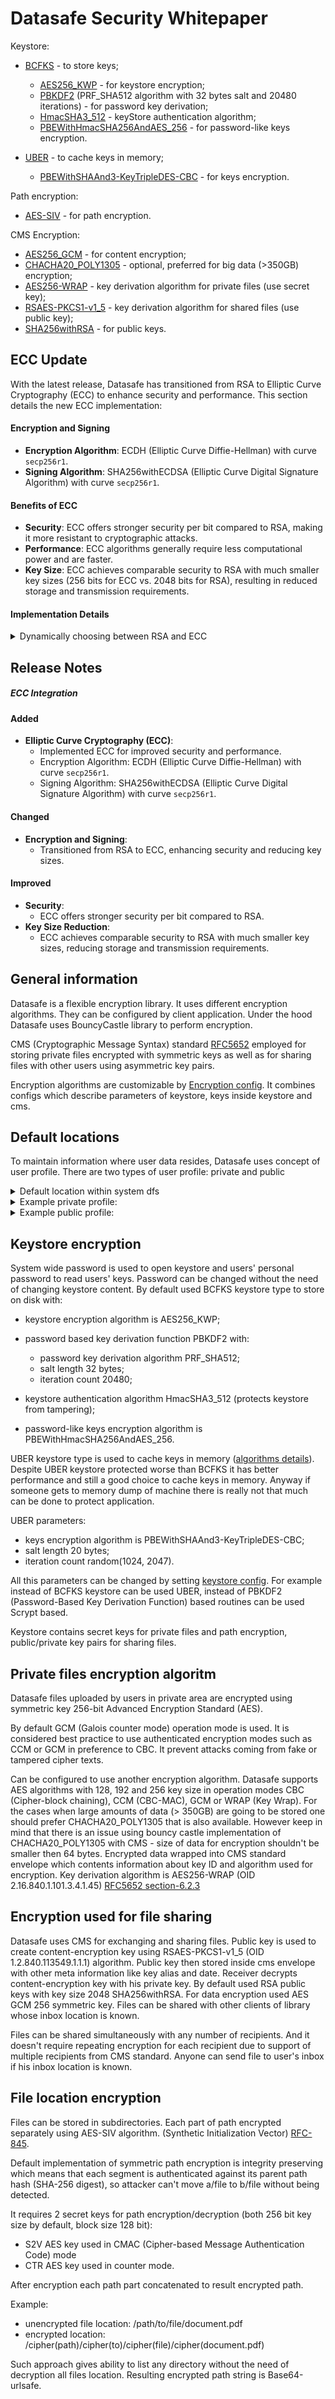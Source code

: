 # Datasafe Security Whitepaper

Keystore:
 
*   [BCFKS](#BCFKS) - to store keys;
    *   [AES256_KWP](#AES256_KWP) - for keystore encryption;
    *   [PBKDF2](#PBKDF2) (PRF_SHA512 algorithm with 32 bytes salt and 20480 iterations) - for password key derivation;
    *   [HmacSHA3_512](#HmacSHA3_512) - keyStore authentication algorithm;
    *   [PBEWithHmacSHA256AndAES_256](#PBEWithHmacSHA256AndAES_256) - for password-like keys encryption.

*   [UBER](#UBER) - to cache keys in memory;
    *   [PBEWithSHAAnd3-KeyTripleDES-CBC](#PBEWithSHAAnd3-KeyTripleDES-CBC) - for keys encryption.

Path encryption:

*   [AES-SIV](#AES-SIV) - for path encryption.

CMS Encryption:

*   [AES256_GCM](#AES256_GCM) - for content encryption;
*   [CHACHA20_POLY1305](#CHACHA20_POLY1305) - optional, preferred for big data (>350GB) encryption;
*   [AES256-WRAP](#AES256-WRAP) - key derivation algorithm for private files (use secret key);
*   [RSAES-PKCS1-v1_5](#RSAES-PKCS1-v1_5) - key derivation algorithm for shared files (use public key);
*   [SHA256withRSA](#SHA256withRSA) - for public keys.

## ECC Update

With the latest release, Datasafe has transitioned from RSA to Elliptic Curve Cryptography (ECC) to enhance security and performance. This section details the new ECC implementation:

#### Encryption and Signing

- **Encryption Algorithm**: ECDH (Elliptic Curve Diffie-Hellman) with curve `secp256r1`.
- **Signing Algorithm**: SHA256withECDSA (Elliptic Curve Digital Signature Algorithm) with curve `secp256r1`.

#### Benefits of ECC

- **Security**: ECC offers stronger security per bit compared to RSA, making it more resistant to cryptographic attacks.
- **Performance**: ECC algorithms generally require less computational power and are faster.
- **Key Size**: ECC achieves comparable security to RSA with much smaller key sizes (256 bits for ECC vs. 2048 bits for RSA), resulting in reduced storage and transmission requirements.

#### Implementation Details
<details>
<summary>Dynamically choosing between RSA and ECC</summary>

```java
private RecipientInfoGenerator getRecipientInfoGenerator(PublicKeyIDWithPublicKey keyWithId, KeyPair senderKeyPair) {
    if ("RSA".equals(keyWithId.getPublicKey().getAlgorithm())) {
        return new JceKeyTransRecipientInfoGenerator(keyWithId.getKeyID().getValue().getBytes(), keyWithId.getPublicKey());
    }
    if (Set.of("ECDH", "EC").contains(keyWithId.getPublicKey().getAlgorithm())) {
        return getJceKeyAgreeRecipientInfoGenerator(senderKeyPair, keyWithId);
    }
    return null;
}
```
in the updated implementation, the getRecipientInfoGenerator method dynamically chooses between RSA and ECC based on the algorithm associated with the public key. For ECC, it uses ECDH for encryption and SHA256withECDSA for signing.

</details>

## Release Notes

##### ECC Integration

#### Added
- **Elliptic Curve Cryptography (ECC)**:
    - Implemented ECC for improved security and performance.
    - Encryption Algorithm: ECDH (Elliptic Curve Diffie-Hellman) with curve `secp256r1`.
    - Signing Algorithm: SHA256withECDSA (Elliptic Curve Digital Signature Algorithm) with curve `secp256r1`.

#### Changed
- **Encryption and Signing**:
    - Transitioned from RSA to ECC, enhancing security and reducing key sizes.

#### Improved
- **Security**:
    - ECC offers stronger security per bit compared to RSA.
- **Key Size Reduction**:
    - ECC achieves comparable security to RSA with much smaller key sizes, reducing storage and transmission requirements.
## General information
Datasafe is a flexible encryption library. It uses different encryption algorithms. They can be 
configured by client application. Under the hood Datasafe uses BouncyCastle library to perform encryption.

CMS (Cryptographic Message Syntax) standard [RFC5652](https://tools.ietf.org/html/rfc5652.html) employed for storing private 
files encrypted with symmetric keys as well as for sharing files with other users using asymmetric key pairs.

Encryption algorithms are customizable by [Encryption config](datasafe-encryption/datasafe-encryption-api/src/main/java/de/adorsys/datasafe/encrypiton/api/types/encryption/EncryptionConfig.java).
It combines configs which describe parameters of keystore, keys inside keystore and cms.

## Default locations
To maintain information where user data resides, Datasafe uses concept of user profile. There are two types of user 
profile: private and public

<details>
  <summary>Default location within system dfs</summary>
  
        /profiles
            /private
                /username - user's private profile 
            /public
                /username - user's public profile   
        /users
            /public
                /pubkeys - keystore consists user's public key
                /inbox - location of shared with user files    
            /private
                /keystore - keystore consists user's private key
                /files/SIV - location of private files. SIV is 3 symbol path encryption algorithm identifier.
</details>
      
<details>             
  <summary>Example private profile:</summary>
  
    {
        "keystore": {
            "resource": "s3://bucketname/users/username/private/keystore"
        },
        "privateStorage": [
            [{"id": "DEFAULT"}, {"resource": "s3://bucketname/users/username/private/files/"}]
        ],
        "inboxWithFullAccess": {
            "resource": "s3://bucketname/users/username/public/inbox/"
        },
        "publishPublicKeysTo": {
            "resource": "s3://bucketname/users/username/public/pubkeys"
        },
        "associatedResources": [
            {"resource": "s3://bucketname/users/username/"}
        ],
        "documentVersionStorage": {
            "resource": "s3://bucketname/users/username/versions/"
        },
        "appVersion": "BASELINE"
    }
</details>
         
<details>   
  <summary>Example public profile:</summary>
  
    {
        "publicKeys": {
            "resource": "s3://bucketname/users/username/public/pubkeys"
        },
        "inbox": {
            "resource": "s3://bucketname/users/username/public/inbox/"
        },
        "appVersion": "BASELINE"
    }   
</details>

## Keystore encryption
System wide password is used to open keystore and users' personal password to read users' keys. Password can be changed 
without the need of changing keystore content.
By default used <a id="BCFKS"></a> BCFKS keystore type to store on disk with:
*   keystore encryption algorithm is <a id="AES256_KWP"></a> AES256_KWP;

*   password based key derivation function <a id="PBKDF2"></a> PBKDF2 with:
    *   password key derivation algorithm PRF_SHA512;
    *   salt length 32 bytes;
    *   iteration count 20480;

*   keystore authentication algorithm <a id="HmacSHA3_512"></a> HmacSHA3_512 (protects keystore from tampering);

*   password-like keys encryption algorithm is <a id="PBEWithHmacSHA256AndAES_256"></a> PBEWithHmacSHA256AndAES_256.

<a id="UBER"></a> UBER keystore type is used to cache keys in memory 
([algorithms details](https://cryptosense.com/blog/bouncycastle-keystore-security/)).
Despite UBER keystore protected worse than BCFKS it has better performance and still a good choice to cache keys in memory. 
Anyway if someone gets to memory dump of machine there is really not that much can be done to protect application.

UBER parameters:
*   keys encryption algorithm is <a id="PBEWithSHAAnd3-KeyTripleDES-CBC"></a> PBEWithSHAAnd3-KeyTripleDES-CBC;
*   salt length 20 bytes;
*   iteration count random(1024, 2047).

All this parameters can be changed by setting [keystore config](datasafe-encryption/datasafe-encryption-api/src/main/java/de/adorsys/datasafe/encrypiton/api/types/encryption/KeyStoreConfig.java). 
For example instead of BCFKS keystore can be used UBER, instead of PBKDF2 (Password-Based Key Derivation Function) 
based routines can be used Scrypt based.

Keystore contains secret keys for private files and path encryption, public/private key pairs for sharing files. 

## Private files encryption algoritm 
<a id="AES256_GCM"></a> Datasafe files uploaded by users in private area are encrypted using symmetric key 256-bit Advanced Encryption Standard (AES).

By default GCM (Galois counter mode) operation mode is used. It is considered best practice to use authenticated 
encryption modes such as CCM or GCM in preference to CBC. It prevent attacks coming from fake or tampered cipher texts.

Can be configured to use another encryption algorithm. Datasafe supports AES algorithms with 128, 192 and 256 key size 
in operation modes CBC (Cipher-block chaining), CCM (CBC-MAC), GCM or WRAP (Key Wrap). For the cases when 
large amounts of data (> 350GB) are going to be stored one should prefer <a id="CHACHA20_POLY1305"></a> CHACHA20_POLY1305 that is also available.
However keep in mind that there is an issue using bouncy castle implementation of CHACHA20_POLY1305 with CMS - size of data for encryption shouldn't be smaller then 64 bytes.
Encrypted data wrapped into CMS standard envelope which contents information about key ID and algorithm used for encryption. 
Key derivation algorithm is <a id="AES256-WRAP"></a> AES256-WRAP (OID 2.16.840.1.101.3.4.1.45)
[RFC5652 section-6.2.3](http://tools.ietf.org/html/rfc5652#section-6.2.3)

## Encryption used for file sharing
Datasafe uses CMS for exchanging and sharing files. Public key is used to create content-encryption key using 
<a id="RSAES-PKCS1-v1_5"></a> RSAES-PKCS1-v1_5 (OID 1.2.840.113549.1.1.1) algorithm. Public key then stored inside cms envelope with other meta 
information like key alias and date. Receiver decrypts content-encryption 
key with his private key. By default used RSA public keys with key size 2048 <a id="SHA256withRSA"></a> SHA256withRSA. For data encryption used 
AES GCM 256 symmetric key. Files can be shared with other clients of library whose inbox location is known.

Files can be shared simultaneously with any number of recipients. And it doesn't require repeating encryption for each recipient
due to support of multiple recipients from CMS standard. Anyone can send file to user's inbox if his inbox location is known.

## File location encryption
Files can be stored in subdirectories. Each part of path encrypted separately using <a id="AES-SIV"></a> AES-SIV algorithm. 
(Synthetic Initialization Vector) [RFC-845](https://tools.ietf.org/html/rfc845).

Default implementation of symmetric path encryption is integrity preserving which means that each segment is 
authenticated against its parent path hash (SHA-256 digest), so attacker can't move a/file to b/file without being detected. 

It requires 2 secret keys for path encryption/decryption (both 256 bit key size by default, block size 128 bit): 
*   S2V AES key used in CMAC (Cipher-based Message Authentication Code) mode
*   CTR AES key used in counter mode.

After encryption each path part concatenated to result encrypted path.

Example:
*   unencrypted file location: /path/to/file/document.pdf
*   encrypted location:        /cipher(path)/cipher(to)/cipher(file)/cipher(document.pdf)

Such approach gives ability to list any directory without the need of decryption all files location.
Resulting encrypted path string is Base64-urlsafe.
